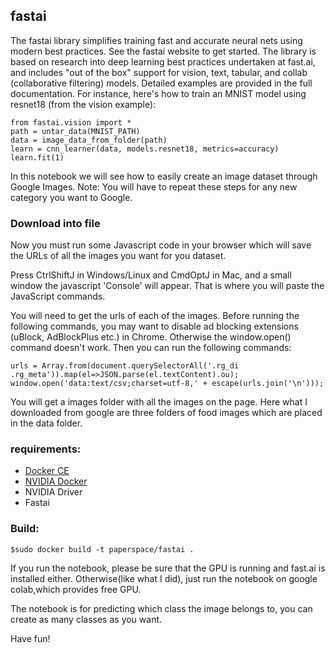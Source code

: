 ## fastai
The fastai library simplifies training fast and accurate neural nets using modern best practices. See the fastai website to get started. The library is based on research into deep learning best practices undertaken at fast.ai, and includes "out of the box" support for vision, text, tabular, and collab (collaborative filtering) models. Detailed examples are provided in the full documentation. For instance, here's how to train an MNIST model using resnet18 (from the vision example):
```
from fastai.vision import *
path = untar_data(MNIST_PATH)
data = image_data_from_folder(path)
learn = cnn_learner(data, models.resnet18, metrics=accuracy)
learn.fit(1)
```

In this notebook we will see how to easily create an image dataset through Google Images. Note: You will have to repeat these steps for any new category you want to Google.

### Download into file
Now you must run some Javascript code in your browser which will save the URLs of all the images you want for you dataset.

Press CtrlShiftJ in Windows/Linux and CmdOptJ in Mac, and a small window the javascript 'Console' will appear. That is where you will paste the JavaScript commands.

You will need to get the urls of each of the images. Before running the following commands, you may want to disable ad blocking extensions (uBlock, AdBlockPlus etc.) in Chrome. Otherwise the window.open() command doesn't work. Then you can run the following commands:
```
urls = Array.from(document.querySelectorAll('.rg_di .rg_meta')).map(el=>JSON.parse(el.textContent).ou);
window.open('data:text/csv;charset=utf-8,' + escape(urls.join('\n')));
```
You will get a images folder with all the images on the page. Here what I downloaded from google are three folders of food images which are placed in the data folder.

### requirements:
- [Docker CE](https://github.com/chaoyingc/Docker)
- [NVIDIA Docker](https://github.com/NVIDIA/nvidia-docker)
- NVIDIA Driver
- Fastai
### Build:
```
$sudo docker build -t paperspace/fastai .
```
If you run the notebook, please be sure that the GPU is running and fast.ai is installed either. Otherwise(like what I did), just run the notebook on google colab,which provides free GPU.

The notebook is for predicting which class the image belongs to, you can create as many classes as you want.

Have fun!
